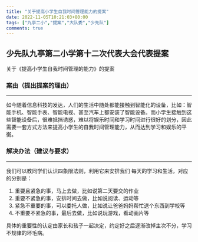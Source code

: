 ```yaml
---
title: "关于提高小学生自我时间管理能力的提案"
date: 2022-11-05T10:21:03+80:00
tags: ["九亭二小","提案","大队委","少先队"]
comments: true
---
```



## 少先队九亭第二小学第十二次代表大会代表提案

关于《提高小学生自我时间管理的能力》的提案

### 案由（提出提案的理由）

---- 

如今随着信息科技的发达，人们的生活中随处都能接触到智能化的设备，比如：智能手机、智能手表、智能电视、甚至汽车上都安装了智能设备。而小学生接触到这些智能设备后，很难抵挡诱惑，难以将娱乐时间和学习时间进行很好的划分，因此需要一套方式方法来提高小学生的自我时间管理能力，从而达到学习和娱乐的平衡。

### 解决办法（建议与要求）

----

我们可以教同学们认识四象限法则，利用它来安排我们 每天的学习和生活，对应的分别是：

1. 重要且紧急的事，马上去做，比如说第二天要交的作业
2. 重要不紧急的事，安排时间去做，比如说阅读、运动等
3. 紧急不重要的事，可以委托人做，比如说让爸爸妈妈帮忙送个东西到学校等
4. 不重要不紧急的事，最后去做，比如说玩游戏，看动画片等

具体的重要性的认定由家长和孩子一起决定，约定好之后逐渐改掉主次不分，学习不规律的坏毛病。
